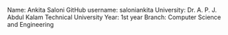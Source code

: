 Name: Ankita Saloni
GitHub username: saloniankita
University: Dr. A. P. J. Abdul Kalam Technical University
Year: 1st year
Branch: Computer Science and Engineering
